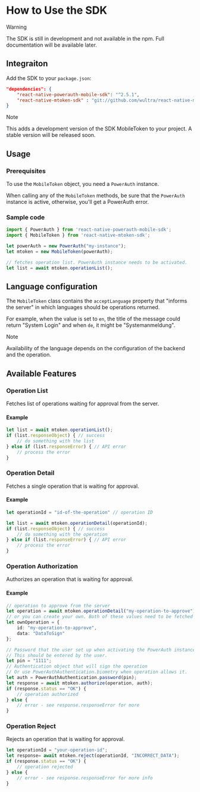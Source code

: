# How to Use the SDK

> [!WARNING]
> The SDK is still in development and not available in the npm. Full documentation will be available later.

## Integraiton

Add the SDK to your `package.json`:

```json
"dependencies": {
    "react-native-powerauth-mobile-sdk": "^2.5.1",
    "react-native-mtoken-sdk" : "git://github.com/wultra/react-native-mtoken-sdk.git#develop"
}
```

> [!NOTE]
> This adds a development version of the SDK MobileToken to your project. A stable version will be released soon.

## Usage

### Prerequisites

To use the `MobileToken` object, you need a `PowerAuth` instance. 

When calling any of the `MobileToken` methods, be sure that the `PowerAuth` instance is active, otherwise, you'll get a PowerAuth error.

### Sample code

```ts
import { PowerAuth } from 'react-native-powerauth-mobile-sdk';
import { MobileToken } from 'react-native-mtoken-sdk';

let powerAuth = new PowerAuth("my-instance");
let mtoken = new MobileToken(powerAuth);

// fetches operation list. PowerAuth instance needs to be activated.
let list = await mtoken.operationList();
```

## Language configuration

The `MobileToken` class contains the `acceptLanguage` property that "informs the server" in which languages should be operations returned.

For example, when the value is set to `en`, the title of the message could return "System Login" and when `de`, it might be "Systemanmeldung".

> [!NOTE]
> Availability of the language depends on the configuration of the backend and the operation.

## Available Features

### Operation List

Fetches list of operations waiting for approval from the server.

#### Example

```ts
let list = await mtoken.operationList();
if (list.responseObject) { // success
    // do something with the list
} else if (list.responseError) { // API error
    // process the error
}
```

### Operation Detail

Fetches a single operation that is waiting for approval.

#### Example

```ts
let operationId = "id-of-the-operation" // operation ID

let list = await mtoken.operationDetail(operationId);
if (list.responseObject) { // success
    // do something with the operation
} else if (list.responseError) { // API error
    // process the error
}
```

### Operation Authorization

Authorizes an operation that is waiting for approval.

#### Example

```ts
// operation to approve from the server
let operation = await mtoken.operationDetail("my-operation-to-approve");
// or you can create your own. Both of these values need to be fetched from your own API endpoint/server.
let ownOperation = {
    id: "my-operation-to-approve",
    data: "DataToSign"
};

// Password that the user set up when activating the PowerAuth instance. 
// This should be entered by the user.
let pin = "1111"; 
// Authentication object that will sign the operation
// Or use PowerAuthAuthentication.biometry when operation allows it.
let auth = PowerAuthAuthentication.password(pin);
let response = await mtoken.authorize(operation, auth);
if (response.status == "OK") {
    // operation authorized
} else {
    // error - see response.responseError for more
}
```

### Operation Reject

Rejects an operation that is waiting for approval.

```ts
let operationId = "your-operation-id";
let response= await mtoken.reject(operationId, "INCORRECT_DATA");
if (response.status == "OK") {
    // operation rejected
} else {
    // error - see response.responseError for more info
}
```